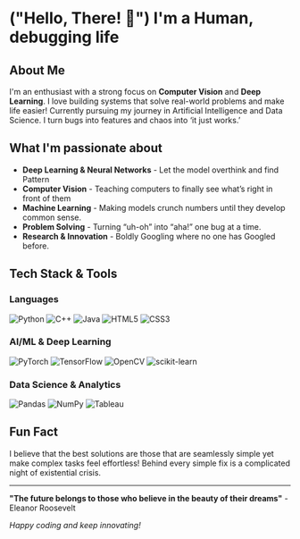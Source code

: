 #  ("Hello, There! 👋") I'm a Human, debugging life

## About Me
I'm an enthusiast with a strong focus on **Computer Vision** and **Deep Learning**. I love building systems that solve real-world problems and make life easier! Currently pursuing my journey in Artificial Intelligence and Data Science. I turn bugs into features and chaos into ‘it just works.’

##  What I'm passionate about
-  **Deep Learning & Neural Networks** -  Let the model overthink and find Pattern
-  **Computer Vision** - Teaching computers to finally see what’s right in front of them 
-  **Machine Learning** - Making models crunch numbers until they develop common sense.
-  **Problem Solving** - Turning “uh-oh” into “aha!” one bug at a time.
-  **Research & Innovation** - Boldly Googling where no one has Googled before.

## Tech Stack & Tools

### Languages
![Python](https://img.shields.io/badge/-Python-3776AB?style=flat-square&logo=python&logoColor=white)
![C++](https://img.shields.io/badge/-C++-00599C?style=flat-square&logo=cplusplus&logoColor=white)
![Java](https://img.shields.io/badge/-Java-007396?style=flat-square&logo=java&logoColor=white)
![HTML5](https://img.shields.io/badge/-HTML5-E34F26?style=flat-square&logo=html5&logoColor=white)
![CSS3](https://img.shields.io/badge/-CSS3-1572B6?style=flat-square&logo=css3&logoColor=white)

### AI/ML & Deep Learning
![PyTorch](https://img.shields.io/badge/-PyTorch-EE4C2C?style=flat-square&logo=pytorch&logoColor=white)
![TensorFlow](https://img.shields.io/badge/-TensorFlow-FF6F00?style=flat-square&logo=tensorflow&logoColor=white)
![OpenCV](https://img.shields.io/badge/-OpenCV-5C3EE8?style=flat-square&logo=opencv&logoColor=white)
![scikit-learn](https://img.shields.io/badge/-scikit--learn-F7931E?style=flat-square&logo=scikit-learn&logoColor=white)

### Data Science & Analytics
![Pandas](https://img.shields.io/badge/-Pandas-150458?style=flat-square&logo=pandas&logoColor=white)
![NumPy](https://img.shields.io/badge/-NumPy-013243?style=flat-square&logo=numpy&logoColor=white)
![Tableau](https://img.shields.io/badge/-Tableau-E97627?style=flat-square&logo=tableau&logoColor=white)


## Fun Fact
I believe that the best solutions are those that are seamlessly simple yet make complex tasks feel effortless! Behind every simple fix is a complicated night of existential crisis. 

---
**"The future belongs to those who believe in the beauty of their dreams"** - Eleanor Roosevelt

*Happy coding and keep innovating!* 

